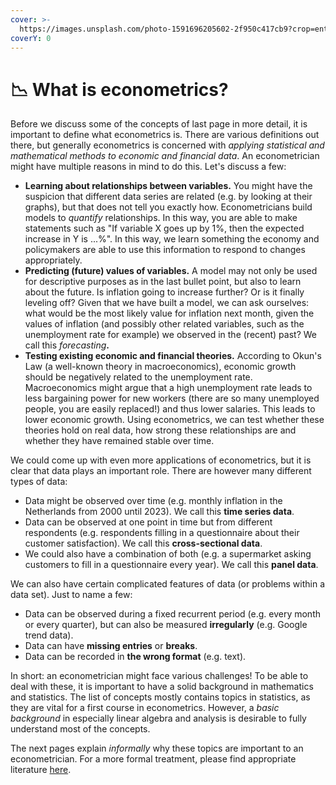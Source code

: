 ```yaml
---
cover: >-
  https://images.unsplash.com/photo-1591696205602-2f950c417cb9?crop=entropy&cs=srgb&fm=jpg&ixid=M3wxOTcwMjR8MHwxfHNlYXJjaHw5fHxkYXRhfGVufDB8fHx8MTY4NTcwODg3OXww&ixlib=rb-4.0.3&q=85
coverY: 0
---
```


# 📉 What is econometrics?

Before we discuss some of the concepts of last page in more detail, it is important to define what econometrics is. There are various definitions out there, but generally econometrics is concerned with _applying statistical and mathematical methods to economic and financial data_. An econometrician might have multiple reasons in mind to do this. Let's discuss a few:

* **Learning about relationships between variables.** You might have the suspicion that different data series are related (e.g. by looking at their graphs), but that does not tell you exactly how. Econometricians build models to _quantify_ relationships. In this way, you are able to make statements such as "If variable X goes up by 1%, then the expected increase in Y is ...%". In this way, we learn something the economy and policymakers are able to use this information to respond to changes appropriately.
* **Predicting (future) values of variables.** A model may not only be used for descriptive purposes as in the last bullet point, but also to learn about the future. Is inflation going to increase further? Or is it finally leveling off? Given that we have built a model, we can ask ourselves: what would be the most likely value for inflation next month, given the values of inflation (and possibly other related variables, such as the unemployment rate for example) we observed in the (recent) past? We call this _forecasting_**.**&#x20;
* **Testing existing economic and financial theories.** According to Okun's Law (a well-known theory in macroeconomics), economic growth should be negatively related to the unemployment rate. Macroeconomics might argue that a high unemployment rate leads to less bargaining power for new workers (there are so many unemployed people, you are easily replaced!) and thus lower salaries. This leads to lower economic growth. Using econometrics, we can test whether these theories hold on real data, how strong these relationships are and whether they have remained stable over time. &#x20;

We could come up with even more applications of econometrics, but it is clear that data plays an important role. There are however many different types of data:&#x20;

* Data might be observed over time (e.g. monthly inflation in the Netherlands from 2000 until 2023). We call this **time series data**.
* Data can be observed at one point in time but from different respondents (e.g. respondents filling in a questionnaire about their customer satisfaction). We call this **cross-sectional data**.
* We could also have a combination of both (e.g. a supermarket asking customers to fill in a questionnaire every year). We call this **panel data**.

We can also have certain complicated features of data (or problems within a data set). Just to name a few:

* Data can be observed during a fixed recurrent period (e.g. every month or every quarter), but can also be measured **irregularly** (e.g. Google trend data).&#x20;
* Data can have **missing entries** or **breaks**.&#x20;
* Data can be recorded in **the wrong format** (e.g. text).

In short: an econometrician might face various challenges! To be able to deal with these, it is important to have a solid background in mathematics and statistics. The list of concepts mostly contains topics in statistics, as they are vital for a first course in econometrics. However, a _basic background_ in especially linear algebra and analysis is desirable to fully understand most of the concepts.&#x20;

The next pages explain _informally_ why these topics are important to an econometrician. For a more formal treatment, please find appropriate literature [here](../literature.md).
